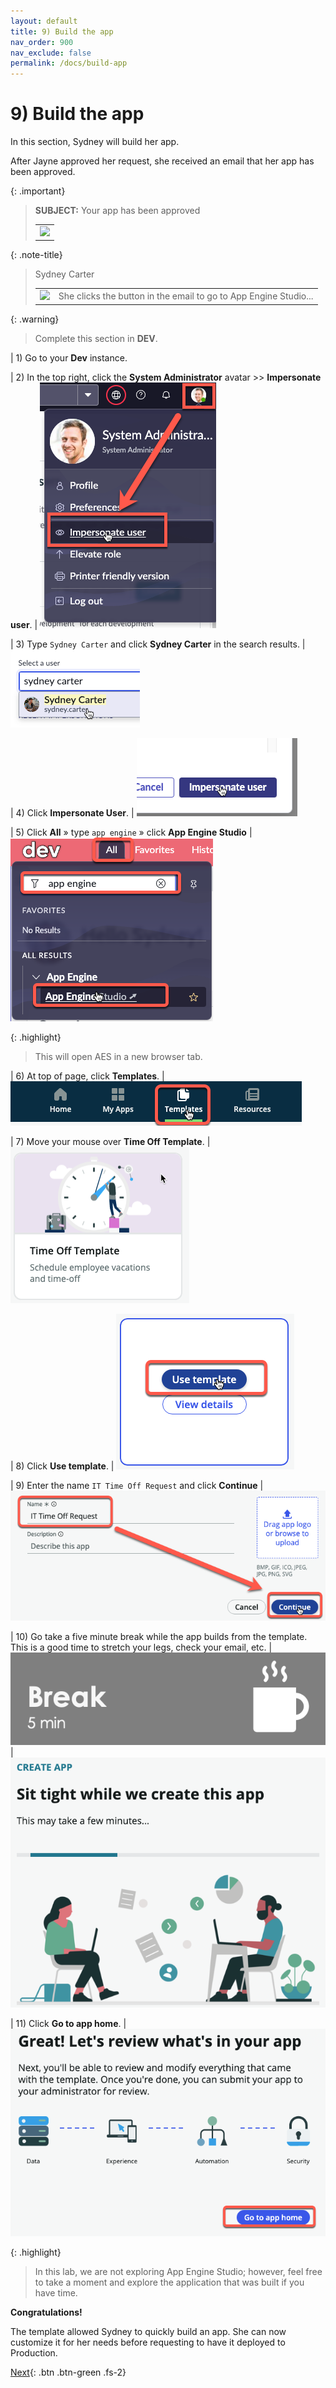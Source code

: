 ```yaml
---
layout: default
title: 9) Build the app
nav_order: 900
nav_exclude: false
permalink: /docs/build-app
---
```


# 9) Build the app

In this section, Sydney will build her app. 

After Jayne approved her request, she received an email that her app has been approved. 

{: .important}
> **SUBJECT:** Your app has been approved
> <table>
> <tbody>
> <tr>
> <td>
> <img src="https://creatorworkflowsnow.github.io/lab-aemc-utah/assets/images/2023-07-11-17-09-02.png">
> </td>
> </tr>
> </tbody>
> </table>

{: .note-title}
> Sydney Carter
> <table>
> <tbody>
> <tr>
> <td>
> <img src="https://creatorworkflowsnow.github.io/lab-aemc-utah/assets/images/2023-03-28-15-52-55.png">
> </td>
> <td>
> She clicks the button in the email to go to App Engine Studio...<br/>
> </td>
> </tr>
> </tbody>
> </table>

{: .warning}
> Complete this section in **DEV**.

| 1) Go to your **Dev** instance.

| 2) In the top right, click the **System Administrator** avatar >> **Impersonate user**.
| ![](../assets/images/2023-03-14-12-31-53.png)

| 3) Type ```Sydney Carter``` and click **Sydney Carter** in the search results.
| ![](../assets/images/2023-03-14-12-34-01.png)

| 4) Click **Impersonate User**. 
| ![](../assets/images/2023-03-14-12-34-24.png)

| 5) Click **All** » type ```app engine``` » click **App Engine Studio**
| ![](../assets/images/2023-07-11-17-18-49.png)

{: .highlight}
> This will open AES in a new browser tab.

| 6) At top of page, click **Templates**.
| ![](../assets/images/2023-07-11-17-21-37.png)

| 7) Move your mouse over **Time Off Template**.
| ![](../assets/images/2023-07-11-17-22-54.png)

| 8) Click **Use template**.
| ![](../assets/images/2023-07-11-17-23-17.png)

| 9) Enter the name ```IT Time Off Request``` and click **Continue**
| ![](../assets/images/2023-07-11-17-24-06.png)

| 10) Go take a five minute break while the app builds from the template. This is a good time to stretch your legs, check your email, etc. 
| ![](../assets/images/2023-07-11-17-27-07.png)
| ![](../assets/images/2023-03-14-13-12-36.png)

| 11) Click **Go to app home**.
| ![](../assets/images/2023-07-11-17-28-16.png)

{: .highlight}
> In this lab, we are not exploring App Engine Studio; however, feel free to take a moment and explore the application that was built if you have time. 

**Congratulations!**

The template allowed Sydney to quickly build an app.  She can now customize it for her needs before requesting to have it deployed to Production. 

[Next](/lab-aemc-utah/docs/collaboration-request){: .btn .btn-green .fs-2}